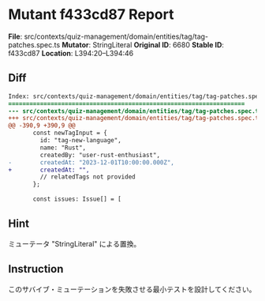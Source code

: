 # Mutant f433cd87 Report

**File**: src/contexts/quiz-management/domain/entities/tag/tag-patches.spec.ts
**Mutator**: StringLiteral
**Original ID**: 6680
**Stable ID**: f433cd87
**Location**: L394:20–L394:46

## Diff

```diff
Index: src/contexts/quiz-management/domain/entities/tag/tag-patches.spec.ts
===================================================================
--- src/contexts/quiz-management/domain/entities/tag/tag-patches.spec.ts	original
+++ src/contexts/quiz-management/domain/entities/tag/tag-patches.spec.ts	mutated #6680
@@ -390,9 +390,9 @@
       const newTagInput = {
         id: "tag-new-language",
         name: "Rust",
         createdBy: "user-rust-enthusiast",
-        createdAt: "2023-12-01T10:00:00.000Z",
+        createdAt: "",
         // relatedTags not provided
       };
 
       const issues: Issue[] = [
```

## Hint

ミューテータ "StringLiteral" による置換。

## Instruction

このサバイブ・ミューテーションを失敗させる最小テストを設計してください。
